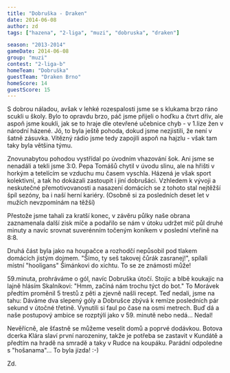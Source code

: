 ```yaml
---
title: "Dobruška - Draken"
date: 2014-06-08
author: zd
tags: ["hazena", "2-liga", "muzi", "dobruska", "draken"]

season: "2013-2014"
gameDate: 2014-06-08
group: "muzi"
contest: "2-liga-b"
homeTeam: "Dobruška"
guestTeam: "Draken Brno"
homeScore: 14
guestScore: 15
---
```


S dobrou náladou, avšak v lehké rozespalosti jsme se s klukama brzo ráno scukli u školy. Bylo to opravdu brzo, páč jsme přijeli o hoďku a čtvrt dřív, ale aspoň jsme koukli, jak se to hraje dle otevřené učebnice chyb - v 1.lize žen v národní házené. Jó, to byla ještě pohoda, dokud jsme nezjistili, že není v šatně zásuvka. Vítězný rádio jsme tedy zapojili aspoň na hajzlu - však tam taky byla většina týmu.

Znovunabytou pohodou vystřídal po úvodním vhazování šok. Ani jsme se nenadáli a tekli jsme 3:0. Pepa Tomášů chytil v úvodu slinu, ale na hřišti v horkým a tetelícím se vzduchu mu časem vyschla. Házená je však sport kolektivní, a tak ho dokázali zastoupit i jiní dobrušáci. Vzhledem k vývoji a neskutečné přemotivovanosti a nasazení domácích se z tohoto stal nejtěžší špíl sezóny, ba i naší herní kariéry. (Osobně si za posledních deset let v mužích nevzpomínám na těžší)

Přestože jsme tahali za kratší konec, v závěru půlky naše obrana zaznamenala další zisk míče a podařilo se nám v útoku udržet míč půl druhé minuty a navíc srovnat suverénním točeným koníkem v poslední vteřině na 8:8.

Druhá část byla jako na houpačce a rozhodčí nepůsobil pod tlakem domácích jistým dojmem. "Šímo, ty seš takovej čůrák zasranej!", spílali místní "hooligans" Šimánkovi do xichtu. To se ze známosti může!

59.minuta, prohráváme o gól, navíc Dobruška útočí. Stojíc a blbě koukajíc na lajně hlásím Skalníkovi: "Hmm, začíná nám trochu týct do bot." To Morávek předtím proměnil 5 trestů z pěti a zjevně našli recept. Teď nedali, jsme na tahu: Dáváme dva slepený góly a Dobrušce zbývá k remíze posledních pár sekund v útočné třetině. Vynutili si faul po čase na osmi metrech. Buď  dá a naše postupový ambice se rozptýlí jako v 59. minutě nebo nedá...
Nedal!

Nevěřícně, ale šťastně se můžeme veselit domů a poprvé dodávkou. Botova dcerka Klára slaví první narozeniny, takže je potřeba se zastavit v Kundátě a předtím na hradě na smradě a taky v Rudce na koupáku. Parádní odpoledne s "hošanama"... To byla jízda! :-)

Zd.